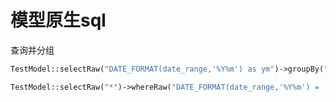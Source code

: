 # 模型原生sql

查询并分组

```php
TestModel::selectRaw("DATE_FORMAT(date_range,'%Y%m') as ym")->groupBy("ym")->get()->toArray();
```

```php
TestModel::selectRaw("*")->whereRaw("DATE_FORMAT(date_range,'%Y%m') = '".$ym."'")->get()->toArray();
```

